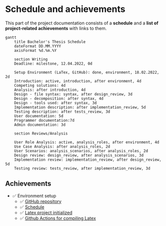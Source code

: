 # Schedule and achievements
This part of the project documentation consists of a **schedule** and a **list of project-related achievements** with links to them.

```mermaid
gantt
    title Bachelor's Thesis Schedule
    dateFormat DD.MM.YYYY
    axisFormat %d.%m.%Y

    section Writing
    Deadline: milestone, 12.04.2022, 0d

    Setup Environment (LaTex, GitHub): done, environment, 18.02.2022, 2d
    Introduction: active, introduction, after environment, 4d
    Competing solutions: 4d
    Analysis: after introduction, 4d
    Design - file syntax: syntax, after design_review, 3d
    Design - decomposition: after syntax, 4d
    Design - tools used: after syntax, 3d
    Implementation description: after implementation_review, 5d
    Testing description: after tests_review, 3d
    User documentation: 5d
    Programmer documentation:7d
    Admin documentation: 3d

    section Reviews/Analysis

    User Role Analysis: active, analysis_roles, after environment, 4d
    Use Case Analysis: after analysis_roles, 2d
    User Scenarios: analysis_scenarios, after analysis_roles, 2d
    Design review: design_review, after analysis_scenarios, 3d
    Implementation review: implementation_review, after design_review, 5d
    Testing review: tests_review, after implementation_review, 3d 
```

## Achievements
- ✅ Environment setup
    - ✅ [GitHub repository](./README.md)
    - ✅ [Schedule](.)
    - ✅ [Latex project initialized](./thesis)
    - ✅ [Github Actions for compiling Latex](./actions/workflows/build_latex.yml)